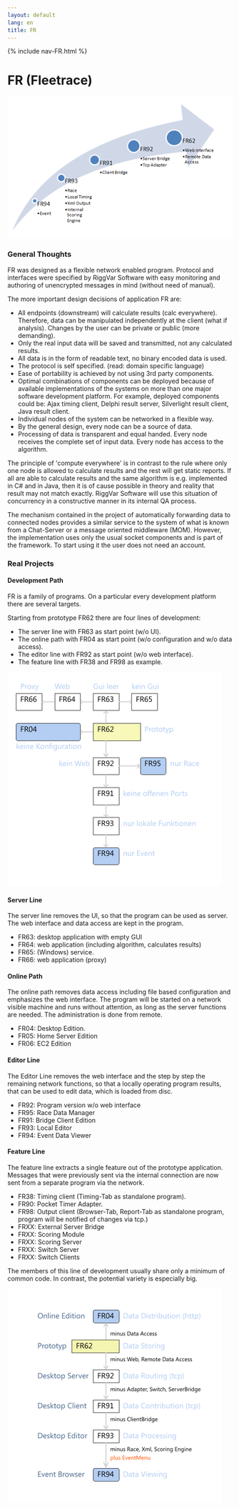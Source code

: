 ```yaml
---
layout: default
lang: en
title: FR
---
```


{% include nav-FR.html  %}

# FR (Fleetrace)

![From FR91 to FR62](../images/FR62-Pfeil.png)

### General Thoughts
FR was designed as a flexible network enabled program.
Protocol and interfaces were specified by RiggVar Software with easy monitoring and authoring of unencrypted messages in mind (without need of manual).

The more important design decisions of application FR are:

- All endpoints (downstream) will calculate results (calc everywhere).
  Therefore, data can be manipulated independently at the client (what if analysis).
  Changes by the user can be private or public (more demanding).
- Only the real input data will be saved and transmitted, not any calculated results.
- All data is in the form of readable text, no binary encoded data is used.
- The protocol is self specified. (read: domain specific language)
- Ease of portability is achieved by not using 3rd party components.
- Optimal combinations of components can be deployed because of available implementations of the systems on more than one major software development platform.
  For example, deployed components could be: Ajax timing client, Delphi result server, Silverlight result client, Java result client.
- Individual nodes of the system can be networked in a flexible way.
- By the general design, every node can be a source of data.
- Processing of data is transparent and equal handed.
Every node receives the complete set of input data.
Every node has access to the algorithm.

The principle of 'compute everywhere' is in contrast to the rule
where only one node is allowed to calculate results and the rest will get static reports.
If all are able to calculate results and the same algorithm is e.g. implemented in C# and in Java,
then it is of cause possible in theory and reality that result may not match exactly.
RiggVar Software will use this situation of concurrency in a constructive manner in its internal QA process.

The mechanism contained in the project of automatically forwarding data to connected nodes
provides a similar service to the system of what is known from a Chat-Server or a message oriented middleware (MOM).
However, the implementation uses only the usual socket components and is part of the framework.
To start using it the user does not need an account.

### Real Projects

#### Development Path
FR is a family of programs. On a particular every development platform there are several targets.

Starting from prototype FR62 there are four lines of development:
- The server line with FR63 as start point (w/o UI).
- The online path with FR04 as start point (w/o configuration and w/o data access).
- The editor line with FR92 as start point (w/o web interface).
- The feature line with FR38 and FR98 as example.

![FR62 Block 01](../images/Block-01.png)

#### Server Line
The server line removes the UI, so that the program can be used as server.
The web interface and data access are kept in the program.

- FR63: desktop application with empty GUI
- FR64: web application (including algorithm, calculates results)
- FR65: (Windows) service.
- FR66: web application (proxy)

#### Online Path
The online path removes data access including file based configuration and emphasizes the web interface.
The program will be started on a network visible machine and runs without attention,
as long as the server functions are needed.
The administration is done from remote.

- FR04: Desktop Edition.
- FR05: Home Server Edition
- FR06: EC2 Edition

#### Editor Line
The Editor Line removes the web interface and the step by step the remaining network functions,
so that a locally operating program results,
that can be used to edit data, which is loaded from disc.

- FR92: Program version w/o web interface
- FR95: Race Data Manager
- FR91: Bridge Client Edition
- FR93: Local Editor
- FR94: Event Data Viewer

#### Feature Line
The feature line extracts a single feature out of the prototype application.
Messages that were previously sent via the internal connection are now sent from a separate program via the network.

- FR38: Timing client (Timing-Tab as standalone program).
- FR90: Pocket Timer Adapter.
- FR98: Output client (Browser-Tab, Report-Tab as standalone program,
program will be notified of changes via tcp.)
- FRXX: External Server Bridge
- FRXX: Scoring Module
- FRXX: Scoring Server
- FRXX: Switch Server
- FRXX: Switch Clients

The members of this line of development usually share only a minimum of common code.
In contrast, the potential variety is especially big.

![FR62 Block 02](../images/Block-02.png)
